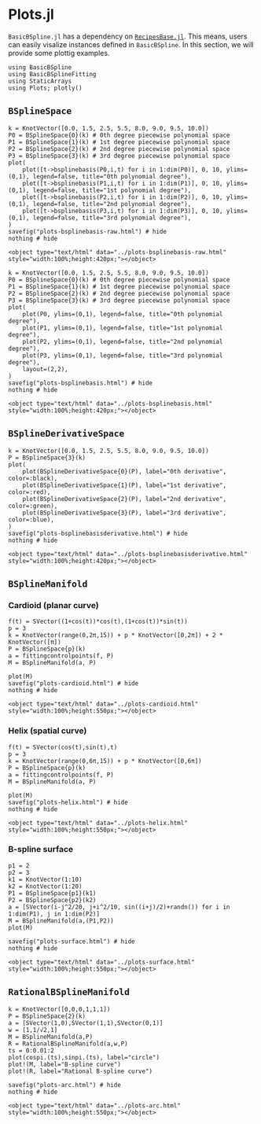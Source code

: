 # Plots.jl

`BasicBSpline.jl` has a dependency on [`RecipesBase.jl`](https://github.com/JuliaPlots/RecipesBase.jl).
This means, users can easily visalize instances defined in `BasicBSpline`.
In this section, we will provide some plottig examples.

```@setup plots
using BasicBSpline
using BasicBSplineFitting
using StaticArrays
using Plots; plotly()
```

## `BSplineSpace`

```@example plots
k = KnotVector([0.0, 1.5, 2.5, 5.5, 8.0, 9.0, 9.5, 10.0])
P0 = BSplineSpace{0}(k) # 0th degree piecewise polynomial space
P1 = BSplineSpace{1}(k) # 1st degree piecewise polynomial space
P2 = BSplineSpace{2}(k) # 2nd degree piecewise polynomial space
P3 = BSplineSpace{3}(k) # 3rd degree piecewise polynomial space
plot(
    plot([t->bsplinebasis(P0,i,t) for i in 1:dim(P0)], 0, 10, ylims=(0,1), legend=false, title="0th polynomial degree"),
    plot([t->bsplinebasis(P1,i,t) for i in 1:dim(P1)], 0, 10, ylims=(0,1), legend=false, title="1st polynomial degree"),
    plot([t->bsplinebasis(P2,i,t) for i in 1:dim(P2)], 0, 10, ylims=(0,1), legend=false, title="2nd polynomial degree"),
    plot([t->bsplinebasis(P3,i,t) for i in 1:dim(P3)], 0, 10, ylims=(0,1), legend=false, title="3rd polynomial degree"),
)
savefig("plots-bsplinebasis-raw.html") # hide
nothing # hide
```

```@raw html
<object type="text/html" data="../plots-bsplinebasis-raw.html" style="width:100%;height:420px;"></object>
```

```@example plots
k = KnotVector([0.0, 1.5, 2.5, 5.5, 8.0, 9.0, 9.5, 10.0])
P0 = BSplineSpace{0}(k) # 0th degree piecewise polynomial space
P1 = BSplineSpace{1}(k) # 1st degree piecewise polynomial space
P2 = BSplineSpace{2}(k) # 2nd degree piecewise polynomial space
P3 = BSplineSpace{3}(k) # 3rd degree piecewise polynomial space
plot(
    plot(P0, ylims=(0,1), legend=false, title="0th polynomial degree"),
    plot(P1, ylims=(0,1), legend=false, title="1st polynomial degree"),
    plot(P2, ylims=(0,1), legend=false, title="2nd polynomial degree"),
    plot(P3, ylims=(0,1), legend=false, title="3rd polynomial degree"),
    layout=(2,2),
)
savefig("plots-bsplinebasis.html") # hide
nothing # hide
```

```@raw html
<object type="text/html" data="../plots-bsplinebasis.html" style="width:100%;height:420px;"></object>
```

## `BSplineDerivativeSpace`

```@example plots
k = KnotVector([0.0, 1.5, 2.5, 5.5, 8.0, 9.0, 9.5, 10.0])
P = BSplineSpace{3}(k)
plot(
    plot(BSplineDerivativeSpace{0}(P), label="0th derivative", color=:black),
    plot(BSplineDerivativeSpace{1}(P), label="1st derivative", color=:red),
    plot(BSplineDerivativeSpace{2}(P), label="2nd derivative", color=:green),
    plot(BSplineDerivativeSpace{3}(P), label="3rd derivative", color=:blue),
)
savefig("plots-bsplinebasisderivative.html") # hide
nothing # hide
```

```@raw html
<object type="text/html" data="../plots-bsplinebasisderivative.html" style="width:100%;height:420px;"></object>
```

## `BSplineManifold`

### Cardioid (planar curve)
```@example plots
f(t) = SVector((1+cos(t))*cos(t),(1+cos(t))*sin(t))
p = 3
k = KnotVector(range(0,2π,15)) + p * KnotVector([0,2π]) + 2 * KnotVector([π])
P = BSplineSpace{p}(k)
a = fittingcontrolpoints(f, P)
M = BSplineManifold(a, P)

plot(M)
savefig("plots-cardioid.html") # hide
nothing # hide
```

```@raw html
<object type="text/html" data="../plots-cardioid.html" style="width:100%;height:550px;"></object>
```

### Helix (spatial curve)
```@example plots
f(t) = SVector(cos(t),sin(t),t)
p = 3
k = KnotVector(range(0,6π,15)) + p * KnotVector([0,6π])
P = BSplineSpace{p}(k)
a = fittingcontrolpoints(f, P)
M = BSplineManifold(a, P)

plot(M)
savefig("plots-helix.html") # hide
nothing # hide
```

```@raw html
<object type="text/html" data="../plots-helix.html" style="width:100%;height:550px;"></object>
```

### B-spline surface

```@example plots
p1 = 2
p2 = 3
k1 = KnotVector(1:10)
k2 = KnotVector(1:20)
P1 = BSplineSpace{p1}(k1)
P2 = BSplineSpace{p2}(k2)
a = [SVector(i-j^2/20, j+i^2/10, sin((i+j)/2)+randn()) for i in 1:dim(P1), j in 1:dim(P2)]
M = BSplineManifold(a,(P1,P2))
plot(M)

savefig("plots-surface.html") # hide
nothing # hide
```

```@raw html
<object type="text/html" data="../plots-surface.html" style="width:100%;height:550px;"></object>
```


## `RationalBSplineManifold`

```@example plots
k = KnotVector([0,0,0,1,1,1])
P = BSplineSpace{2}(k)
a = [SVector(1,0),SVector(1,1),SVector(0,1)]
w = [1,1/√2,1]
M = BSplineManifold(a,P)
R = RationalBSplineManifold(a,w,P)
ts = 0:0.01:2
plot(cospi.(ts),sinpi.(ts), label="circle")
plot!(M, label="B-spline curve")
plot!(R, label="Rational B-spline curve")

savefig("plots-arc.html") # hide
nothing # hide
```

```@raw html
<object type="text/html" data="../plots-arc.html" style="width:100%;height:550px;"></object>
```
